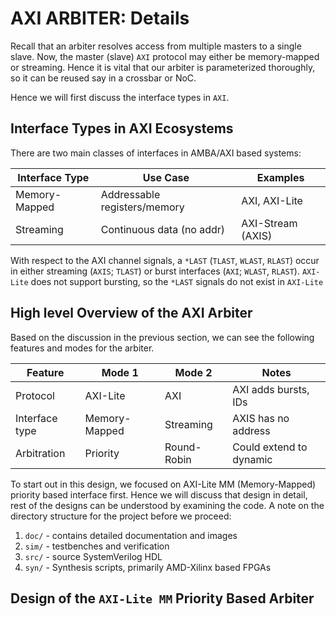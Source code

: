 # AXI ARBITER:  Details

Recall that an arbiter resolves access from multiple masters to a single slave.  Now, the master (slave) `AXI` protocol may either be memory-mapped or streaming.  Hence it is vital that our arbiter is parameterized thoroughly, so it can be reused say in a crossbar or NoC.

Hence we will first discuss the interface types in `AXI`.

## Interface Types in AXI Ecosystems

There are two main classes of interfaces in AMBA/AXI based systems:

| Interface Type | Use Case                      | Examples      |
| -------------- | ----------------------------- | ------------- |
| Memory-Mapped  | Addressable registers/memory  | AXI, AXI-Lite |
| Streaming      | Continuous data (no addr)     | AXI-Stream (AXIS) |

With respect to the AXI channel signals, a `*LAST` (`TLAST`, `WLAST`, `RLAST`) occur in either streaming (`AXIS`; `TLAST`) or burst interfaces (`AXI`; `WLAST`, `RLAST`).  `AXI-Lite` does not support bursting, so the `*LAST` signals do not exist in `AXI-Lite`

## High level Overview of the AXI Arbiter

Based on the discussion in the previous section, we can see the following features and modes for the arbiter.

| Feature        | Mode 1        | Mode 2      | Notes                   |
| -------------- | ------------- | ----------  | ----------------------- |
| Protocol       | AXI-Lite      | AXI         | AXI adds bursts, IDs    |
| Interface type | Memory-Mapped | Streaming   | AXIS has no address     |
| Arbitration    | Priority      | Round-Robin | Could extend to dynamic |

To start out in this design, we focused on AXI-Lite MM (Memory-Mapped) priority based interface first.  Hence we will discuss that design in detail, rest of the designs can be understood by examining the code.  A note on the directory structure for the project before we proceed:

1. `doc/` - contains detailed documentation and images
2. `sim/` - testbenches and verification 
3. `src/` - source SystemVerilog HDL
4. `syn/` - Synthesis scripts, primarily AMD-Xilinx based FPGAs

## Design of the `AXI-Lite MM` Priority Based Arbiter

